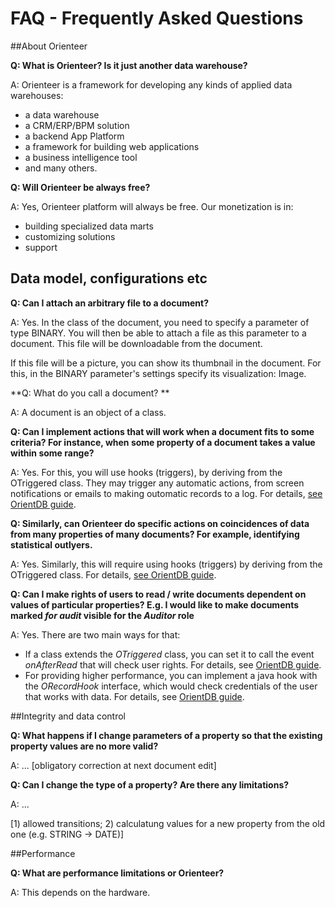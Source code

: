 # FAQ - Frequently Asked Questions

##About Orienteer

**Q: What is Orienteer? Is it just another data warehouse?**

A: Orienteer is a framework for developing any kinds of applied data warehouses:
* a data warehouse
* a CRM/ERP/BPM solution
* a backend App Platform
* a framework for building web applications 
* a business intelligence tool
* and many others.

**Q: Will Orienteer be always free?**

A: Yes, Orienteer platform will always be free. Our monetization is in:
* building specialized data marts
* customizing solutions
* support

## Data model, configurations etc
**Q: Сan I attach an arbitrary file to a document?**

A: Yes. In the class of the document, you need to specify a parameter of type BINARY. You will then be able to attach a file as this parameter to a document. This file will be downloadable from the document.

If this file will be a picture, you can show its thumbnail in the document. For this, in the BINARY parameter's settings specify its visualization: Image.

**Q: What do you call a document? **

A: A document is an object of a class. 

**Q: Can I implement actions that will work when a document fits to some criteria? For instance, when some property of a document takes a value within some range?**

A: Yes. For this, you will use hooks (triggers), by deriving from the OTriggered class. They may trigger  any automatic actions, from screen notifications or emails to making outomatic records to a log. For details, [see OrientDB guide](http://orientdb.com/docs/last/Dynamic-Hooks.html).

**Q: Similarly, can Orienteer do specific actions on coincidences of data from many properties of many documents? For example, identifying statistical outlyers.**

A: Yes. Similarly, this will require using hooks (triggers) by deriving from the OTriggered class. For details, [see OrientDB guide](http://orientdb.com/docs/last/Dynamic-Hooks.html).

**Q: Can I make rights of users to read / write documents dependent on values of particular properties? E.g. I would like to make documents marked *for audit* visible for the *Auditor* role**

A: Yes. There are two main ways for that:

* If a class extends the *OTriggered* class, you can set it to call the event *onAfterRead* that will check user rights. For details, see [OrientDB guide](http://orientdb.com/docs/last/Dynamic-Hooks.html).
* For providing higher performance, you can implement a java hook with the *ORecordHook* interface, which would check credentials of the user that works with data. For details, see [OrientDB guide](http://orientdb.com/docs/last/Java-Hooks.html).

##Integrity and data control

**Q: What happens if I change parameters of a property so that the existing property values are no more valid?**

A: ... [obligatory correction at next document edit]

**Q: Can I change the type of a property? Are there any limitations?**
 
 A:  ...
 
 [1) allowed transitions; 2) calculatung values for a new property from the old one (e.g. STRING -> DATE)]
 
 
 
##Performance

**Q: What are performance limitations or Orienteer?**

A: This depends on the hardware.




